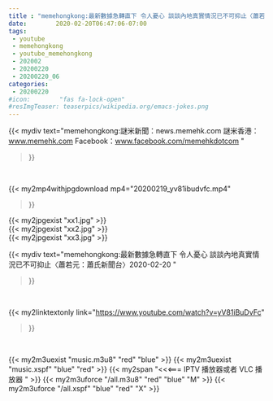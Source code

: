 ```yaml
---
title : "memehongkong:最新數據急轉直下 令人憂心 談談內地真實情況已不可抑止〈蕭若元：蕭氏新聞台〉2020-02-20 "
date:        2020-02-20T06:47:06-07:00
tags:
 - youtube
 - memehongkong
 - youtube_memehongkong
 - 202002
 - 20200220
 - 20200220_06
categories:
 - 20200220
#icon:        "fas fa-lock-open"
#resImgTeaser: teaserpics/wikipedia.org/emacs-jokes.png
---
```


{{< mydiv text="memehongkong:謎米新聞：news.memehk.com 謎米香港： www.memehk.com Facebook：www.facebook.com/memehkdotcom "
>}}
<br>


{{< my2mp4withjpgdownload mp4="20200219_yv81ibudvfc.mp4"
>}}

{{< my2jpgexist "xx1.jpg" >}}<br>
{{< my2jpgexist "xx2.jpg" >}}<br>
{{< my2jpgexist "xx3.jpg" >}}<br>



{{< mydiv text="memehongkong:最新數據急轉直下 令人憂心 談談內地真實情況已不可抑止〈蕭若元：蕭氏新聞台〉2020-02-20 "
>}}
<br>

{{< my2linktextonly link="https://www.youtube.com/watch?v=yV81iBuDvFc"
>}}


<br>

{{< my2m3uexist "music.m3u8" "red"  "blue" >}} {{< my2m3uexist "music.xspf" "blue" "red"  >}} {{< my2span "<<<=== IPTV 播放器或者 VLC 播放器 " >}} {{< my2m3uforce "/all.m3u8" "red"  "blue" "M" >}} {{< my2m3uforce "/all.xspf" "blue" "red"  "X" >}} 
